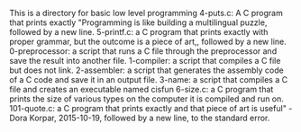 This is a directory for basic low level programming
4-puts.c: A C program that prints exactly "Programming is like building a multilingual puzzle, followed by a new line.
5-printf.c: a C program that prints exactly with proper grammar, but the outcome is a piece of art,, followed by a new line.
0-preprocessor: a script that runs a C file through the preprocessor and save the result into another file.
1-compiler:  a script that compiles a C file but does not link.
2-assembler: a script that generates the assembly code of a C code and save it in an output file.
3-name: a script that compiles a C file and creates an executable named cisfun
6-size.c: a C program that prints the size of various types on the computer it is compiled and run on.
101-quote.c: a C program that prints exactly and that piece of art is useful" - Dora Korpar, 2015-10-19, followed by a new line, to the standard error.
